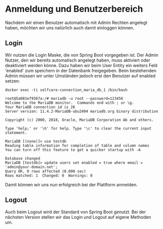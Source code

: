 # Anmeldung und Benutzerbereich

Nachdem wir einen Benutzer automatisch mit Admin Rechten angelegt haben, möchten wir uns natürlich auch damit einloggen können.

## Login

Wir nutzen die Login Maske, die von Spring Boot vorgegeben ist. Der Admin Nutzer, den wir bereits automatisch angelegt haben, muss aktiviert oder deaktiviert werden könne. 
Dazu haben wir beim User Entity ein weiters Feld 'enabled' zum speichern in der Datenbank freigegeben. Beim bestehenden Admin müssen wir unter Umständen jedoch erst den Benutzer auf enabled setzen:

```
docker exec -ti selfcare-connection_maria_db_1 /bin/bash

root@5a081ef9367a:/# mariadb -u root --password=123456
Welcome to the MariaDB monitor.  Commands end with ; or \g.
Your MariaDB connection id is 26
Server version: 11.4.2-MariaDB-ubu2404 mariadb.org binary distribution

Copyright (c) 2000, 2018, Oracle, MariaDB Corporation Ab and others.

Type 'help;' or '\h' for help. Type '\c' to clear the current input statement.

MariaDB [(none)]> use testdb
Reading table information for completion of table and column names
You can turn off this feature to get a quicker startup with -A

Database changed
MariaDB [testdb]> update users set enabled = true where email = 'admin@your-domain.net';
Query OK, 0 rows affected (0.000 sec)
Rows matched: 1  Changed: 0  Warnings: 0
```

Damit können wir uns nun erfolgreich bei der Plattform anmelden.

## Logout

Auch beim Logout wird der Standard von Spring Boot genutzt. Bei der nächsten Version stellen wir das Login und Logout auf eigene Methoden um.
